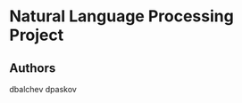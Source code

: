 Natural Language Processing Project
===================================

Authors
-------

dbalchev
dpaskov
